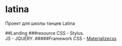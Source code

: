 # latina

Проект для школы танцев Latina

##Landing
###resource
CSS - Stylus.<br/>
JS - JQUERY.
#####Framework
CSS - [Materializecss](https://materializecss.com)
